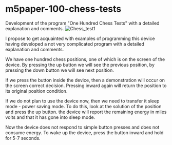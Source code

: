# m5paper-100-chess-tests
Development of the program "One Hundred Chess Tests" with a detailed explanation and comments.
![Chess_test1](https://user-images.githubusercontent.com/123604180/215561834-b665babd-4bc5-4c52-ac05-12b1b60a2625.png)

 I propose to get acquainted with examples of programming this device
having developed a not very complicated program with a detailed explanation and
comments.

  We have one hundred chess positions, one of which is on the screen of the device.
By pressing the up button we will see the previous position, by pressing the down
button we will see next position.

  If we press the button inside the device, then a demonstration will occur on the screen
correct decision. Pressing inward again will return the position to its original position
condition.

  If we do not plan to use the device now, then we need to transfer it
sleep mode - power saving mode. To do this, look at the solution of the position
and press the up button. the device will report the remaining energy in miles volts and
that it has gone into sleep mode.

  Now the device does not respond to simple button presses and does not consume energy.
To wake up the device, press the button inward and hold for 5-7 seconds.
